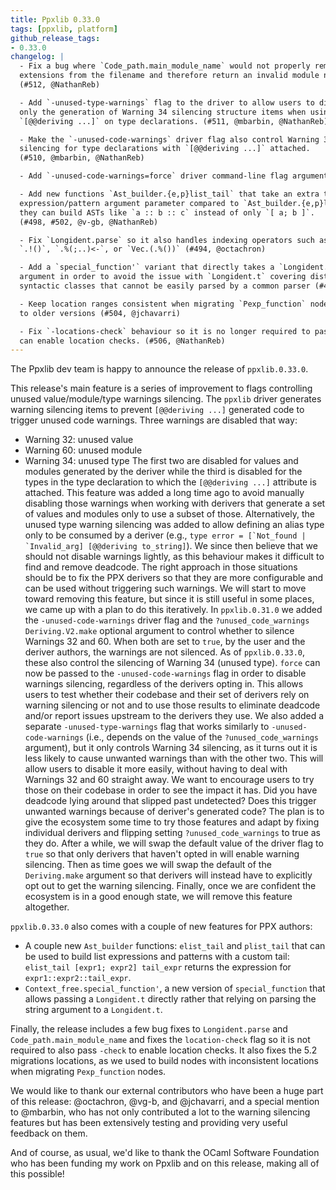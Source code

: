 ```yaml
---
title: Ppxlib 0.33.0
tags: [ppxlib, platform]
github_release_tags:
- 0.33.0
changelog: |
  - Fix a bug where `Code_path.main_module_name` would not properly remove
  extensions from the filename and therefore return an invalid module name.
  (#512, @NathanReb)

  - Add `-unused-type-warnings` flag to the driver to allow users to disable
  only the generation of Warning 34 silencing structure items when using
  `[@@deriving ...]` on type declarations. (#511, @mbarbin, @NathanReb)

  - Make the `-unused-code-warnings` driver flag also control Warning 34
  silencing for type declarations with `[@@deriving ...]` attached.
  (#510, @mbarbin, @NathanReb)

  - Add `-unused-code-warnings=force` driver command-line flag argument. (#490, @mbarbin)

  - Add new functions `Ast_builder.{e,p}list_tail` that take an extra tail
  expression/pattern argument parameter compared to `Ast_builder.{e,p}list`, so
  they can build ASTs like `a :: b :: c` instead of only `[ a; b ]`.
  (#498, #502, @v-gb, @NathanReb)

  - Fix `Longident.parse` so it also handles indexing operators such as
  `.!()`, `.%(;..)<-`, or `Vec.(.%())` (#494, @octachron)

  - Add a `special_function'` variant that directly takes a `Longident.t`
  argument in order to avoid the issue with `Longident.t` covering distinct
  syntactic classes that cannot be easily parsed by a common parser (#496, @octachron).

  - Keep location ranges consistent when migrating `Pexp_function` nodes from 5.2+
  to older versions (#504, @jchavarri)

  - Fix `-locations-check` behaviour so it is no longer required to pass `-check` and
  can enable location checks. (#506, @NathanReb)
---
```


The Ppxlib dev team is happy to announce the release of `ppxlib.0.33.0`.

This release's main feature is a series of improvement to flags controlling
unused value/module/type warnings silencing.
The `ppxlib` driver generates warning silencing items to prevent `[@@deriving ...]`
generated code to trigger unused code warnings. Three warnings are disabled that
way:
- Warning 32: unused value
- Warning 60: unused module
- Warning 34: unused type
The first two are disabled for values and modules generated by the deriver while
the third is disabled for the types in the type declaration to which the
`[@@deriving ...]` attribute is attached.
This feature was added a long time ago to avoid manually disabling those
warnings when working with derivers that generate a set of values and modules
only to use a subset of those. Alternatively, the unused type warning silencing
was added to allow defining an alias type only to be consumed by a deriver (e.g.,
``type error = [`Not_found | `Invalid_arg] [@@deriving to_string]``).
We since then believe that we should not disable warnings lightly, as this
behaviour makes it difficult to find and remove deadcode. The right approach in
those situations should be to fix the PPX derivers so that they are more
configurable and can be used without triggering such warnings.
We will start to move toward removing this feature, but since it is still useful in
some places, we came up with a plan to do this iteratively.
In `ppxlib.0.31.0` we added the `-unused-code-warnings` driver flag and the
`?unused_code_warnings` `Deriving.V2.make` optional argument to control whether
to silence Warnings 32 and 60. When both are set to `true`, by the user and the
deriver authors, the warnings are not silenced. As of `ppxlib.0.33.0`, these also
control the silencing of Warning 34 (unused type).
`force` can now be passed to the `-unused-code-warnings` flag in order to
disable warnings silencing, regardless of the derivers opting in. This allows
users to test whether their codebase and their set of derivers rely on warning
silencing or not and to use those results to eliminate deadcode and/or report
issues upstream to the derivers they use.
We also added a separate `-unused-type-warnings` flag that works similarly to
`-unused-code-warnings` (i.e., depends on the value of the
`?unused_code_warnings` argument), but it only controls Warning 34 silencing, as it
turns out it is less likely to cause unwanted warnings than with the other two.
This will allow users to disable it more easily, without having to deal with
Warnings 32 and 60 straight away.
We want to encourage users to try those on their codebase in order to see the impact
it has. Did you have deadcode lying around that slipped past undetected? Does
this trigger unwanted warnings because of deriver's generated code?
The plan is to give the ecosystem some time to try those features and adapt by fixing
individual derivers and flipping setting `?unused_code_warnings` to true as they
do. After a while, we will swap the default value of the driver flag to `true` so
that only derivers that haven't opted in will enable warning silencing. Then as
time goes we will swap the default of the `Deriving.make` argument so that
derivers will instead have to explicitly opt out to get the warning silencing.
Finally, once we are confident the ecosystem is in a good enough state, we will
remove this feature altogether.

`ppxlib.0.33.0` also comes with a couple of new features for PPX authors:
- A couple new `Ast_builder` functions: `elist_tail` and `plist_tail`
  that can be used to build list expressions and patterns with a custom tail:
  `elist_tail [expr1; expr2] tail_expr` returns the expression for
  `expr1::expr2::tail_expr`.
- `Context_free.special_function'`, a new version of `special_function` that
  allows passing a `Longident.t` directly rather that relying on parsing the
  string argument to a `Longident.t`.

Finally, the release includes a few bug fixes to `Longident.parse` and
`Code_path.main_module_name` and fixes the `location-check` flag so it is not
required to also pass `-check` to enable location checks. It also fixes the 5.2
migrations locations, as we used to build nodes with inconsistent locations when
migrating `Pexp_function` nodes.

We would like to thank our external contributors who have been a huge part of
this release: @octachron, @vg-b, and @jchavarri, and a special mention to @mbarbin,
who has not only contributed a lot to the warning silencing features but has
been extensively testing and providing very useful feedback on them.

And of course, as usual, we'd like to thank the OCaml Software Foundation who
has been funding my work on Ppxlib and on this release, making all of this
possible!
